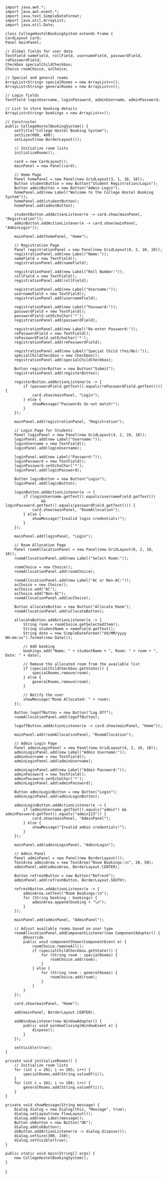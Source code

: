     import java.awt.*;
    import java.awt.event.*;
    import java.text.SimpleDateFormat;
    import java.util.ArrayList;
    import java.util.Date;

    class CollegeHostelBookingSystem extends Frame {
    CardLayout card;
    Panel mainPanel;

    // Global fields for user data
    TextField nameField, rollField, usernameField, passwordField, rePasswordField;
    Checkbox specialChildCheckbox;
    Choice roomChoice, acChoice;

    // Special and general rooms
    ArrayList<String> specialRooms = new ArrayList<>();
    ArrayList<String> generalRooms = new ArrayList<>();

    // Login fields
    TextField loginUsername, loginPassword, adminUsername, adminPassword;

    // List to store booking details
    ArrayList<String> bookings = new ArrayList<>();

    // Constructor
    public CollegeHostelBookingSystem() {
        setTitle("College Hostel Booking System");
        setSize(600, 400);
        setLayout(new BorderLayout());

        // Initialize room lists
        initializeRooms();

        card = new CardLayout();
        mainPanel = new Panel(card);

        // Home Page
        Panel homePanel = new Panel(new GridLayout(3, 1, 10, 10));
        Button studentButton = new Button("Student Registration/Login");
        Button adminButton = new Button("Admin Login");
        homePanel.add(new Label("Welcome to the College Hostel Booking System"));
        homePanel.add(studentButton);
        homePanel.add(adminButton);

        studentButton.addActionListener(e -> card.show(mainPanel, "Registration"));
        adminButton.addActionListener(e -> card.show(mainPanel, "AdminLogin"));

        mainPanel.add(homePanel, "Home");

        // Registration Page
        Panel registrationPanel = new Panel(new GridLayout(8, 2, 10, 10));
        registrationPanel.add(new Label("Name:"));
        nameField = new TextField();
        registrationPanel.add(nameField);

        registrationPanel.add(new Label("Roll Number:"));
        rollField = new TextField();
        registrationPanel.add(rollField);

        registrationPanel.add(new Label("Username:"));
        usernameField = new TextField();
        registrationPanel.add(usernameField);

        registrationPanel.add(new Label("Password:"));
        passwordField = new TextField();
        passwordField.setEchoChar('*');
        registrationPanel.add(passwordField);

        registrationPanel.add(new Label("Re-enter Password:"));
        rePasswordField = new TextField();
        rePasswordField.setEchoChar('*');
        registrationPanel.add(rePasswordField);

        registrationPanel.add(new Label("Special Child (Yes/No):"));
        specialChildCheckbox = new Checkbox();
        registrationPanel.add(specialChildCheckbox);

        Button registerButton = new Button("Submit");
        registrationPanel.add(registerButton);

        registerButton.addActionListener(e -> {
            if (passwordField.getText().equals(rePasswordField.getText())) {
                card.show(mainPanel, "Login");
            } else {
                showMessage("Passwords do not match!");
            }
        });

        mainPanel.add(registrationPanel, "Registration");

        // Login Page for Students
        Panel loginPanel = new Panel(new GridLayout(4, 2, 10, 10));
        loginPanel.add(new Label("Username:"));
        loginUsername = new TextField();
        loginPanel.add(loginUsername);

        loginPanel.add(new Label("Password:"));
        loginPassword = new TextField();
        loginPassword.setEchoChar('*');
        loginPanel.add(loginPassword);

        Button loginButton = new Button("Login");
        loginPanel.add(loginButton);

        loginButton.addActionListener(e -> {
            if (loginUsername.getText().equals(usernameField.getText())
                    && loginPassword.getText().equals(passwordField.getText())) {
                card.show(mainPanel, "RoomAllocation");
            } else {
                showMessage("Invalid login credentials!");
            }
        });

        mainPanel.add(loginPanel, "Login");

        // Room Allocation Page
        Panel roomAllocationPanel = new Panel(new GridLayout(6, 2, 10, 10));
        roomAllocationPanel.add(new Label("Select Room:"));

        roomChoice = new Choice();
        roomAllocationPanel.add(roomChoice);

        roomAllocationPanel.add(new Label("AC or Non-AC:"));
        acChoice = new Choice();
        acChoice.add("AC");
        acChoice.add("Non-AC");
        roomAllocationPanel.add(acChoice);

        Button allocateButton = new Button("Allocate Room");
        roomAllocationPanel.add(allocateButton);

        allocateButton.addActionListener(e -> {
            String room = roomChoice.getSelectedItem();
            String studentName = nameField.getText();
            String date = new SimpleDateFormat("dd/MM/yyyy HH:mm:ss").format(new Date());

            // Add booking
            bookings.add("Name: " + studentName + ", Room: " + room + ", Date: " + date);

            // Remove the allocated room from the available list
            if (specialChildCheckbox.getState()) {
                specialRooms.remove(room);
            } else {
                generalRooms.remove(room);
            }

            // Notify the user
            showMessage("Room Allocated: " + room);
        });

        Button logoffButton = new Button("Log Off");
        roomAllocationPanel.add(logoffButton);

        logoffButton.addActionListener(e -> card.show(mainPanel, "Home"));

        mainPanel.add(roomAllocationPanel, "RoomAllocation");

        // Admin Login Page
        Panel adminLoginPanel = new Panel(new GridLayout(4, 2, 10, 10));
        adminLoginPanel.add(new Label("Admin Username:"));
        adminUsername = new TextField();
        adminLoginPanel.add(adminUsername);

        adminLoginPanel.add(new Label("Admin Password:"));
        adminPassword = new TextField();
        adminPassword.setEchoChar('*');
        adminLoginPanel.add(adminPassword);

        Button adminLoginButton = new Button("Login");
        adminLoginPanel.add(adminLoginButton);

        adminLoginButton.addActionListener(e -> {
            if (adminUsername.getText().equals("admin") && adminPassword.getText().equals("admin123")) {
                card.show(mainPanel, "AdminPanel");
            } else {
                showMessage("Invalid admin credentials!");
            }
        });

        mainPanel.add(adminLoginPanel, "AdminLogin");

        // Admin Panel
        Panel adminPanel = new Panel(new BorderLayout());
        TextArea adminArea = new TextArea("Room Bookings:\n", 20, 50);
        adminPanel.add(adminArea, BorderLayout.CENTER);

        Button refreshButton = new Button("Refresh");
        adminPanel.add(refreshButton, BorderLayout.SOUTH);

        refreshButton.addActionListener(e -> {
            adminArea.setText("Room Bookings:\n");
            for (String booking : bookings) {
                adminArea.append(booking + "\n");
            }
        });

        mainPanel.add(adminPanel, "AdminPanel");

        // Adjust available rooms based on user type
        roomAllocationPanel.addComponentListener(new ComponentAdapter() {
            @Override
            public void componentShown(ComponentEvent e) {
                roomChoice.removeAll();
                if (specialChildCheckbox.getState()) {
                    for (String room : specialRooms) {
                        roomChoice.add(room);
                    }
                } else {
                    for (String room : generalRooms) {
                        roomChoice.add(room);
                    }
                }
            }
        });

        card.show(mainPanel, "Home");

        add(mainPanel, BorderLayout.CENTER);

        addWindowListener(new WindowAdapter() {
            public void windowClosing(WindowEvent e) {
                dispose();
            }
        });

        setVisible(true);
    }

    private void initializeRooms() {
        // Initialize room lists
        for (int i = 201; i <= 203; i++) {
            specialRooms.add(String.valueOf(i));
        }
        for (int i = 101; i <= 104; i++) {
            generalRooms.add(String.valueOf(i));
        }
    }

    private void showMessage(String message) {
        Dialog dialog = new Dialog(this, "Message", true);
        dialog.setLayout(new FlowLayout());
        dialog.add(new Label(message));
        Button okButton = new Button("OK");
        dialog.add(okButton);
        okButton.addActionListener(e -> dialog.dispose());
        dialog.setSize(300, 150);
        dialog.setVisible(true);
    }

    public static void main(String[] args) {
        new CollegeHostelBookingSystem();
    }
}

